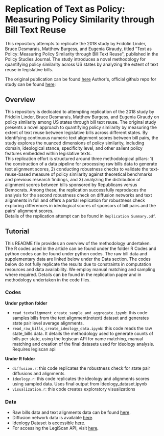 # Replication of Text as Policy: Measuring Policy Similarity through Bill Text Reuse

This repository attempts to replicate the 2018 study by Fridolin Linder, Bruce Desmarais, Matthew Burgess, and Eugenia Giraudy, titled "Text as Policy: Measuring Policy Similarity through Bill Text Reuse", published in the Policy Studies Journal. The study introduces a novel methodology for quantifying policy similarity across US states by analyzing the extent of text reuse in legislative bills.

The original publication can be found [here](https://onlinelibrary.wiley.com/doi/abs/10.1111/psj.12257) 
Author's, official github repo for study can be found [here](https://github.com/desmarais-lab/text_reuse/tree/master?tab=readme-ov-file): 


## Overview

This repository is dedicated to attempting replication of the 2018 study by Fridolin Linder, Bruce Desmarais, Matthew Burgess, and Eugenia Giraudy on policy similarity among US states through bill text reuse. The original study presents a novel approach to quantifying policy similarity by measuring the extent of text reuse between legislative bills across different states. By identifying continuous numeric text alignment scores between bill pairs, the study explores the nuanced dimensions of policy similarity, including domain, ideological stance, specificity level, and other salient policy features embedded within legislative texts.      
This replication effort is structured around three methodological pillars: 1) the construction of a data pipeline for processing raw bills data to generate text alignment scores, 2) conducting robustness checks to validate the text-reuse-based measure of policy similarity against theoretical benchmarks and previous research findings, and 3) analyzing the distribution of alignment scores between bills sponsored by Republicans versus Democrats. Among these, the replication successfully reproduces the analysis for the second robustness check on diffusion networks and text alignments  in full and offers a partial replication for robustness check exploring differences in ideological scores of sponsors of bill pairs and the pairs' alignment scores.    
Details of the replication attempt can be found in `Replication Summary.pdf`.

## Tutorial

This README file provides an overview of the methodology undertaken. The R codes used in the article can be found under the folder R Codes and python codes can be found under python codes. The raw bill data and supplementary data are linked below under the Data section.
The codes below do not fully replicate the results due to constraints in computation resources and data availability. We employ manual matching and sampling where required. Details can be found in the replication paper and in methodology undertaken in the code files.

### Codes
**Under python folder**
- `read_textalignment_create_sample_and_aggregate.ipynb`: this code samples bills from the text alignment(notext) dataset and generates state pair level average alignments.
- `read_raw_bills_create_ideology_data.ipynb`: this code reads the raw state_bills data. It details the methodology used to generate counts of bills per state, using the legiscan API for name matching, manual matching and creation of the final datasets used for ideology analysis. Requires legiscan api

**Under R folder**
- `diffusion.r`: this code replicates the robustness check for state pair diffusions and alignments.
- `ideology.r`: this code replicates the ideology and alignments scores using sampled data. Uses final output from Ideology_dataset.ipynb 
- `visualization.r`: this code creates exploratory visualizations

### Data

- Raw bills data and text alignments data can be found [here](https://dataverse.harvard.edu/dataset.xhtml?persistentId=doi%3A10.7910%2FDVN%2FCZ25GF).
- Diffusion network data is available [here](https://dataverse.harvard.edu/dataset.xhtml?persistentId=doi:10.7910/DVN/A1GIMB).
- Ideology Dataset is accessible [here](https://dataverse.harvard.edu/dataset.xhtml?persistentId=doi:10.7910/DVN/GZJOT3).
- For accessing the LegiScan API, visit [here](https://legiscan.com/about).

